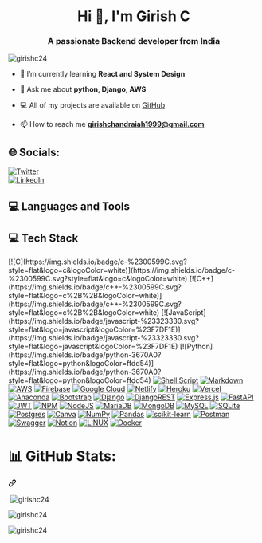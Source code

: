 <h1 align="center">Hi 👋, I'm Girish C</h1>
<h3 align="center">A passionate Backend developer from India</h3>

<p align="left"> <img src="https://komarev.com/ghpvc/?username=girishc24&label=Profile%20views&color=0e75b6&style=flat" alt="girishc24" /> </p>

- 🌱 I’m currently learning **React and System Design**

- 💬 Ask me about **python, Django, AWS**
  
- 💻 All of my projects are available on <a href="https://github.com/girishc24">GitHub</a>

- 📫 How to reach me **girishchandraiah1999@gmail.com**

## 🌐 Socials:

[![Twitter](https://img.shields.io/badge/Twitter-%231DA1F2.svg?logo=Twitter&logoColor=white)](https://x.com/girish_c24)  
[![LinkedIn](https://img.shields.io/badge/LinkedIn-%230077B5.svg?logo=linkedin&logoColor=white)](https://www.linkedin.com/in/girish-chandraiah/)


## 💻 Languages and Tools
## 💻 Tech Stack
<p dir="auto">[![C](https://img.shields.io/badge/c-%2300599C.svg?style=flat&logo=c&logoColor=white)](https://img.shields.io/badge/c-%2300599C.svg?style=flat&logo=c&logoColor=white) 
[![C++](https://img.shields.io/badge/c++-%2300599C.svg?style=flat&logo=c%2B%2B&logoColor=white)](https://img.shields.io/badge/c++-%2300599C.svg?style=flat&logo=c%2B%2B&logoColor=white)
[![JavaScript](https://img.shields.io/badge/javascript-%23323330.svg?style=flat&logo=javascript&logoColor=%23F7DF1E)](https://img.shields.io/badge/javascript-%23323330.svg?style=flat&logo=javascript&logoColor=%23F7DF1E) 
[![Python](https://img.shields.io/badge/python-3670A0?style=flat&logo=python&logoColor=ffdd54)](https://img.shields.io/badge/python-3670A0?style=flat&logo=python&logoColor=ffdd54)
 <a target="_blank" rel="noopener noreferrer nofollow" href="https://camo.githubusercontent.com/178fbc3d7ad15359c6214d3d259c38afc4dcfd382313b0bc6a7522bf42e88b21/68747470733a2f2f696d672e736869656c64732e696f2f62616467652f7368656c6c5f7363726970742d2532333132313031312e7376673f7374796c653d666c6174266c6f676f3d676e752d62617368266c6f676f436f6c6f723d7768697465"><img src="https://camo.githubusercontent.com/178fbc3d7ad15359c6214d3d259c38afc4dcfd382313b0bc6a7522bf42e88b21/68747470733a2f2f696d672e736869656c64732e696f2f62616467652f7368656c6c5f7363726970742d2532333132313031312e7376673f7374796c653d666c6174266c6f676f3d676e752d62617368266c6f676f436f6c6f723d7768697465" alt="Shell Script" data-canonical-src="https://img.shields.io/badge/shell_script-%23121011.svg?style=flat&amp;logo=gnu-bash&amp;logoColor=white" style="max-width: 100%;"></a> <a target="_blank" rel="noopener noreferrer nofollow" href="https://camo.githubusercontent.com/c1392b5600599a3bf88783b1c93abde9fe63e5e70b6fd8e1052e0583ef404b0d/68747470733a2f2f696d672e736869656c64732e696f2f62616467652f6d61726b646f776e2d2532333030303030302e7376673f7374796c653d666c6174266c6f676f3d6d61726b646f776e266c6f676f436f6c6f723d7768697465"><img src="https://camo.githubusercontent.com/c1392b5600599a3bf88783b1c93abde9fe63e5e70b6fd8e1052e0583ef404b0d/68747470733a2f2f696d672e736869656c64732e696f2f62616467652f6d61726b646f776e2d2532333030303030302e7376673f7374796c653d666c6174266c6f676f3d6d61726b646f776e266c6f676f436f6c6f723d7768697465" alt="Markdown" data-canonical-src="https://img.shields.io/badge/markdown-%23000000.svg?style=flat&amp;logo=markdown&amp;logoColor=white" style="max-width: 100%;"></a> <a target="_blank" rel="noopener noreferrer nofollow" href="https://camo.githubusercontent.com/3468e96cf454345017cd54ec1c1caedf5ff201e0de86c63a88d3ada91b23a49a/68747470733a2f2f696d672e736869656c64732e696f2f62616467652f4157532d2532334646393930302e7376673f7374796c653d666c6174266c6f676f3d616d617a6f6e2d617773266c6f676f436f6c6f723d7768697465"><img src="https://camo.githubusercontent.com/3468e96cf454345017cd54ec1c1caedf5ff201e0de86c63a88d3ada91b23a49a/68747470733a2f2f696d672e736869656c64732e696f2f62616467652f4157532d2532334646393930302e7376673f7374796c653d666c6174266c6f676f3d616d617a6f6e2d617773266c6f676f436f6c6f723d7768697465" alt="AWS" data-canonical-src="https://img.shields.io/badge/AWS-%23FF9900.svg?style=flat&amp;logo=amazon-aws&amp;logoColor=white" style="max-width: 100%;"></a> <a target="_blank" rel="noopener noreferrer nofollow" href="https://camo.githubusercontent.com/3078316f11eaaad6e6625dca447ef58dc9b33ed6592485eb685b03079857c3b3/68747470733a2f2f696d672e736869656c64732e696f2f62616467652f66697265626173652d2532333033394245352e7376673f7374796c653d666c6174266c6f676f3d6669726562617365"><img src="https://camo.githubusercontent.com/3078316f11eaaad6e6625dca447ef58dc9b33ed6592485eb685b03079857c3b3/68747470733a2f2f696d672e736869656c64732e696f2f62616467652f66697265626173652d2532333033394245352e7376673f7374796c653d666c6174266c6f676f3d6669726562617365" alt="Firebase" data-canonical-src="https://img.shields.io/badge/firebase-%23039BE5.svg?style=flat&amp;logo=firebase" style="max-width: 100%;"></a> <a target="_blank" rel="noopener noreferrer nofollow" href="https://camo.githubusercontent.com/a9c77b848bd3aa11f162c8cf5b9fe79eb785ad379a3b598f2cee4639d186bef3/68747470733a2f2f696d672e736869656c64732e696f2f62616467652f476f6f676c65253230436c6f75642d2532333432383546342e7376673f7374796c653d666c6174266c6f676f3d676f6f676c652d636c6f7564266c6f676f436f6c6f723d7768697465"><img src="https://camo.githubusercontent.com/a9c77b848bd3aa11f162c8cf5b9fe79eb785ad379a3b598f2cee4639d186bef3/68747470733a2f2f696d672e736869656c64732e696f2f62616467652f476f6f676c65253230436c6f75642d2532333432383546342e7376673f7374796c653d666c6174266c6f676f3d676f6f676c652d636c6f7564266c6f676f436f6c6f723d7768697465" alt="Google Cloud" data-canonical-src="https://img.shields.io/badge/Google%20Cloud-%234285F4.svg?style=flat&amp;logo=google-cloud&amp;logoColor=white" style="max-width: 100%;"></a> <a target="_blank" rel="noopener noreferrer nofollow" href="https://camo.githubusercontent.com/e050c90cae105901c25ea275dc1e77d1bfb0b4c93f9b6479081fa11c6f01611e/68747470733a2f2f696d672e736869656c64732e696f2f62616467652f6e65746c6966792d2532333030303030302e7376673f7374796c653d666c6174266c6f676f3d6e65746c696679266c6f676f436f6c6f723d23303043374237"><img src="https://camo.githubusercontent.com/e050c90cae105901c25ea275dc1e77d1bfb0b4c93f9b6479081fa11c6f01611e/68747470733a2f2f696d672e736869656c64732e696f2f62616467652f6e65746c6966792d2532333030303030302e7376673f7374796c653d666c6174266c6f676f3d6e65746c696679266c6f676f436f6c6f723d23303043374237" alt="Netlify" data-canonical-src="https://img.shields.io/badge/netlify-%23000000.svg?style=flat&amp;logo=netlify&amp;logoColor=#00C7B7" style="max-width: 100%;"></a> <a target="_blank" rel="noopener noreferrer nofollow" href="https://camo.githubusercontent.com/d9ab822dfe9f4e920beed91ffdb695a5eaf15b3a0278a392d82b5567e0a5b14e/68747470733a2f2f696d672e736869656c64732e696f2f62616467652f6865726f6b752d2532333433303039382e7376673f7374796c653d666c6174266c6f676f3d6865726f6b75266c6f676f436f6c6f723d7768697465"><img src="https://camo.githubusercontent.com/d9ab822dfe9f4e920beed91ffdb695a5eaf15b3a0278a392d82b5567e0a5b14e/68747470733a2f2f696d672e736869656c64732e696f2f62616467652f6865726f6b752d2532333433303039382e7376673f7374796c653d666c6174266c6f676f3d6865726f6b75266c6f676f436f6c6f723d7768697465" alt="Heroku" data-canonical-src="https://img.shields.io/badge/heroku-%23430098.svg?style=flat&amp;logo=heroku&amp;logoColor=white" style="max-width: 100%;"></a> <a target="_blank" rel="noopener noreferrer nofollow" href="https://camo.githubusercontent.com/551995ab1bec9d8c9465172a30438d71c0767b5ff1f2f0280b910b15ed01e240/68747470733a2f2f696d672e736869656c64732e696f2f62616467652f76657263656c2d2532333030303030302e7376673f7374796c653d666c6174266c6f676f3d76657263656c266c6f676f436f6c6f723d7768697465"><img src="https://camo.githubusercontent.com/551995ab1bec9d8c9465172a30438d71c0767b5ff1f2f0280b910b15ed01e240/68747470733a2f2f696d672e736869656c64732e696f2f62616467652f76657263656c2d2532333030303030302e7376673f7374796c653d666c6174266c6f676f3d76657263656c266c6f676f436f6c6f723d7768697465" alt="Vercel" data-canonical-src="https://img.shields.io/badge/vercel-%23000000.svg?style=flat&amp;logo=vercel&amp;logoColor=white" style="max-width: 100%;"></a> <a target="_blank" rel="noopener noreferrer nofollow" href="https://camo.githubusercontent.com/a8f665202658a4060fd10d4870cdf65d99f083c7f8970ed4afd23adecf241fac/68747470733a2f2f696d672e736869656c64732e696f2f62616467652f416e61636f6e64612d2532333434413833332e7376673f7374796c653d666c6174266c6f676f3d616e61636f6e6461266c6f676f436f6c6f723d7768697465"><img src="https://camo.githubusercontent.com/a8f665202658a4060fd10d4870cdf65d99f083c7f8970ed4afd23adecf241fac/68747470733a2f2f696d672e736869656c64732e696f2f62616467652f416e61636f6e64612d2532333434413833332e7376673f7374796c653d666c6174266c6f676f3d616e61636f6e6461266c6f676f436f6c6f723d7768697465" alt="Anaconda" data-canonical-src="https://img.shields.io/badge/Anaconda-%2344A833.svg?style=flat&amp;logo=anaconda&amp;logoColor=white" style="max-width: 100%;"></a> <a target="_blank" rel="noopener noreferrer nofollow" href="https://camo.githubusercontent.com/790162e080febb2e9a18d0da655fba2c0331af7e80200c37d256540837af2aa8/68747470733a2f2f696d672e736869656c64732e696f2f62616467652f626f6f7473747261702d2532333536334437432e7376673f7374796c653d666c6174266c6f676f3d626f6f747374726170266c6f676f436f6c6f723d7768697465"><img src="https://camo.githubusercontent.com/790162e080febb2e9a18d0da655fba2c0331af7e80200c37d256540837af2aa8/68747470733a2f2f696d672e736869656c64732e696f2f62616467652f626f6f7473747261702d2532333536334437432e7376673f7374796c653d666c6174266c6f676f3d626f6f747374726170266c6f676f436f6c6f723d7768697465" alt="Bootstrap" data-canonical-src="https://img.shields.io/badge/bootstrap-%23563D7C.svg?style=flat&amp;logo=bootstrap&amp;logoColor=white" style="max-width: 100%;"></a> <a target="_blank" rel="noopener noreferrer nofollow" href="https://camo.githubusercontent.com/8889b44475b9f44e4498be6688879bc76701c110d45bfcee509d25714e519c29/68747470733a2f2f696d672e736869656c64732e696f2f62616467652f646a616e676f2d2532333039324532302e7376673f7374796c653d666c6174266c6f676f3d646a616e676f266c6f676f436f6c6f723d7768697465"><img src="https://camo.githubusercontent.com/8889b44475b9f44e4498be6688879bc76701c110d45bfcee509d25714e519c29/68747470733a2f2f696d672e736869656c64732e696f2f62616467652f646a616e676f2d2532333039324532302e7376673f7374796c653d666c6174266c6f676f3d646a616e676f266c6f676f436f6c6f723d7768697465" alt="Django" data-canonical-src="https://img.shields.io/badge/django-%23092E20.svg?style=flat&amp;logo=django&amp;logoColor=white" style="max-width: 100%;"></a> <a target="_blank" rel="noopener noreferrer nofollow" href="https://camo.githubusercontent.com/5a066b4cceeda4344b5765d6d4273dd5ab5dd6c2fb8c588a8e2a424fb33127d9/68747470733a2f2f696d672e736869656c64732e696f2f62616467652f444a414e474f2d524553542d6666313730393f7374796c653d666c6174266c6f676f3d646a616e676f266c6f676f436f6c6f723d776869746526636f6c6f723d666631373039266c6162656c436f6c6f723d67726179"><img src="https://camo.githubusercontent.com/5a066b4cceeda4344b5765d6d4273dd5ab5dd6c2fb8c588a8e2a424fb33127d9/68747470733a2f2f696d672e736869656c64732e696f2f62616467652f444a414e474f2d524553542d6666313730393f7374796c653d666c6174266c6f676f3d646a616e676f266c6f676f436f6c6f723d776869746526636f6c6f723d666631373039266c6162656c436f6c6f723d67726179" alt="DjangoREST" data-canonical-src="https://img.shields.io/badge/DJANGO-REST-ff1709?style=flat&amp;logo=django&amp;logoColor=white&amp;color=ff1709&amp;labelColor=gray" style="max-width: 100%;"></a> <a target="_blank" rel="noopener noreferrer nofollow" href="https://camo.githubusercontent.com/af863f98dba421e0d8c5f1f66002d35c89e45649aa822e5ccd110b652293681a/68747470733a2f2f696d672e736869656c64732e696f2f62616467652f657870726573732e6a732d2532333430346435392e7376673f7374796c653d666c6174266c6f676f3d65787072657373266c6f676f436f6c6f723d253233363144414642"><img src="https://camo.githubusercontent.com/af863f98dba421e0d8c5f1f66002d35c89e45649aa822e5ccd110b652293681a/68747470733a2f2f696d672e736869656c64732e696f2f62616467652f657870726573732e6a732d2532333430346435392e7376673f7374796c653d666c6174266c6f676f3d65787072657373266c6f676f436f6c6f723d253233363144414642" alt="Express.js" data-canonical-src="https://img.shields.io/badge/express.js-%23404d59.svg?style=flat&amp;logo=express&amp;logoColor=%2361DAFB" style="max-width: 100%;"></a> <a target="_blank" rel="noopener noreferrer nofollow" href="https://camo.githubusercontent.com/af253f1911571ba838b63a5691e625e5c6bb9906461f15344f85112af74814eb/68747470733a2f2f696d672e736869656c64732e696f2f62616467652f466173744150492d3030353537313f7374796c653d666c6174266c6f676f3d66617374617069"><img src="https://camo.githubusercontent.com/af253f1911571ba838b63a5691e625e5c6bb9906461f15344f85112af74814eb/68747470733a2f2f696d672e736869656c64732e696f2f62616467652f466173744150492d3030353537313f7374796c653d666c6174266c6f676f3d66617374617069" alt="FastAPI" data-canonical-src="https://img.shields.io/badge/FastAPI-005571?style=flat&amp;logo=fastapi" style="max-width: 100%;"></a> <a target="_blank" rel="noopener noreferrer nofollow" href="https://camo.githubusercontent.com/1194c4e094600239d6f90ebb6914b784518d6e76356bb77aab72568d6201a151/68747470733a2f2f696d672e736869656c64732e696f2f62616467652f4a57542d626c61636b3f7374796c653d666c6174266c6f676f3d4a534f4e253230776562253230746f6b656e73"><img src="https://camo.githubusercontent.com/1194c4e094600239d6f90ebb6914b784518d6e76356bb77aab72568d6201a151/68747470733a2f2f696d672e736869656c64732e696f2f62616467652f4a57542d626c61636b3f7374796c653d666c6174266c6f676f3d4a534f4e253230776562253230746f6b656e73" alt="JWT" data-canonical-src="https://img.shields.io/badge/JWT-black?style=flat&amp;logo=JSON%20web%20tokens" style="max-width: 100%;"></a> <a target="_blank" rel="noopener noreferrer nofollow" href="https://camo.githubusercontent.com/9e43d10110ff7ea94db8090d3b8ed6683d3aea7d24c47f7c0b75eccf1634a256/68747470733a2f2f696d672e736869656c64732e696f2f62616467652f4e504d2d2532333030303030302e7376673f7374796c653d666c6174266c6f676f3d6e706d266c6f676f436f6c6f723d7768697465"><img src="https://camo.githubusercontent.com/9e43d10110ff7ea94db8090d3b8ed6683d3aea7d24c47f7c0b75eccf1634a256/68747470733a2f2f696d672e736869656c64732e696f2f62616467652f4e504d2d2532333030303030302e7376673f7374796c653d666c6174266c6f676f3d6e706d266c6f676f436f6c6f723d7768697465" alt="NPM" data-canonical-src="https://img.shields.io/badge/NPM-%23000000.svg?style=flat&amp;logo=npm&amp;logoColor=white" style="max-width: 100%;"></a> <a target="_blank" rel="noopener noreferrer nofollow" href="https://camo.githubusercontent.com/da9243b5e86fdbd756d612ac20e03db3b8b059472d4cf92cdf8b31d8f4d3ff9d/68747470733a2f2f696d672e736869656c64732e696f2f62616467652f6e6f64652e6a732d3644413535463f7374796c653d666c6174266c6f676f3d6e6f64652e6a73266c6f676f436f6c6f723d7768697465"><img src="https://camo.githubusercontent.com/da9243b5e86fdbd756d612ac20e03db3b8b059472d4cf92cdf8b31d8f4d3ff9d/68747470733a2f2f696d672e736869656c64732e696f2f62616467652f6e6f64652e6a732d3644413535463f7374796c653d666c6174266c6f676f3d6e6f64652e6a73266c6f676f436f6c6f723d7768697465" alt="NodeJS" data-canonical-src="https://img.shields.io/badge/node.js-6DA55F?style=flat&amp;logo=node.js&amp;logoColor=white" style="max-width: 100%;"></a>  <a target="_blank" rel="noopener noreferrer nofollow" href="https://camo.githubusercontent.com/02ecd824c562954c0b930c64e1eb9319f6560d53842fb643d79398572a26c2a1/68747470733a2f2f696d672e736869656c64732e696f2f62616467652f4d6172696144422d3030333534353f7374796c653d666c6174266c6f676f3d6d617269616462266c6f676f436f6c6f723d7768697465"><img src="https://camo.githubusercontent.com/02ecd824c562954c0b930c64e1eb9319f6560d53842fb643d79398572a26c2a1/68747470733a2f2f696d672e736869656c64732e696f2f62616467652f4d6172696144422d3030333534353f7374796c653d666c6174266c6f676f3d6d617269616462266c6f676f436f6c6f723d7768697465" alt="MariaDB" data-canonical-src="https://img.shields.io/badge/MariaDB-003545?style=flat&amp;logo=mariadb&amp;logoColor=white" style="max-width: 100%;"></a> <a target="_blank" rel="noopener noreferrer nofollow" href="https://camo.githubusercontent.com/bcd43c76cd891fa599bc5884ae2b42f8eeafc6a97ad5ca68b877cbd4014a8e1f/68747470733a2f2f696d672e736869656c64732e696f2f62616467652f4d6f6e676f44422d2532333465613934622e7376673f7374796c653d666c6174266c6f676f3d6d6f6e676f6462266c6f676f436f6c6f723d7768697465"><img src="https://camo.githubusercontent.com/bcd43c76cd891fa599bc5884ae2b42f8eeafc6a97ad5ca68b877cbd4014a8e1f/68747470733a2f2f696d672e736869656c64732e696f2f62616467652f4d6f6e676f44422d2532333465613934622e7376673f7374796c653d666c6174266c6f676f3d6d6f6e676f6462266c6f676f436f6c6f723d7768697465" alt="MongoDB" data-canonical-src="https://img.shields.io/badge/MongoDB-%234ea94b.svg?style=flat&amp;logo=mongodb&amp;logoColor=white" style="max-width: 100%;"></a> <a target="_blank" rel="noopener noreferrer nofollow" href="https://camo.githubusercontent.com/34eb17e51da159d4774ce45f539aed1e55efcf34391b969a77ca9e3a7ad98f21/68747470733a2f2f696d672e736869656c64732e696f2f62616467652f6d7973716c2d2532333030662e7376673f7374796c653d666c6174266c6f676f3d6d7973716c266c6f676f436f6c6f723d7768697465"><img src="https://camo.githubusercontent.com/34eb17e51da159d4774ce45f539aed1e55efcf34391b969a77ca9e3a7ad98f21/68747470733a2f2f696d672e736869656c64732e696f2f62616467652f6d7973716c2d2532333030662e7376673f7374796c653d666c6174266c6f676f3d6d7973716c266c6f676f436f6c6f723d7768697465" alt="MySQL" data-canonical-src="https://img.shields.io/badge/mysql-%2300f.svg?style=flat&amp;logo=mysql&amp;logoColor=white" style="max-width: 100%;"></a> <a target="_blank" rel="noopener noreferrer nofollow" href="https://camo.githubusercontent.com/a2b52c7b211e82059b24a6cc4efe971b195a41f379c957fab16ddcff34136cdf/68747470733a2f2f696d672e736869656c64732e696f2f62616467652f73716c6974652d2532333037343035652e7376673f7374796c653d666c6174266c6f676f3d73716c697465266c6f676f436f6c6f723d7768697465"><img src="https://camo.githubusercontent.com/a2b52c7b211e82059b24a6cc4efe971b195a41f379c957fab16ddcff34136cdf/68747470733a2f2f696d672e736869656c64732e696f2f62616467652f73716c6974652d2532333037343035652e7376673f7374796c653d666c6174266c6f676f3d73716c697465266c6f676f436f6c6f723d7768697465" alt="SQLite" data-canonical-src="https://img.shields.io/badge/sqlite-%2307405e.svg?style=flat&amp;logo=sqlite&amp;logoColor=white" style="max-width: 100%;"></a> <a target="_blank" rel="noopener noreferrer nofollow" href="https://camo.githubusercontent.com/0d61feebd8b85913f88aee469db5f3214124d20211060e1fae7e2a904a542529/68747470733a2f2f696d672e736869656c64732e696f2f62616467652f706f7374677265732d2532333331363139322e7376673f7374796c653d666c6174266c6f676f3d706f737467726573716c266c6f676f436f6c6f723d7768697465"><img src="https://camo.githubusercontent.com/0d61feebd8b85913f88aee469db5f3214124d20211060e1fae7e2a904a542529/68747470733a2f2f696d672e736869656c64732e696f2f62616467652f706f7374677265732d2532333331363139322e7376673f7374796c653d666c6174266c6f676f3d706f737467726573716c266c6f676f436f6c6f723d7768697465" alt="Postgres" data-canonical-src="https://img.shields.io/badge/postgres-%23316192.svg?style=flat&amp;logo=postgresql&amp;logoColor=white" style="max-width: 100%;"></a> <a target="_blank" rel="noopener noreferrer nofollow" href="https://camo.githubusercontent.com/a4ce9cbbabf2a0e6c9c113944478edcd06be1967491fb5d9a0d91fbede64df2a/68747470733a2f2f696d672e736869656c64732e696f2f62616467652f43616e76612d2532333030433443432e7376673f7374796c653d666c6174266c6f676f3d43616e7661266c6f676f436f6c6f723d7768697465"><img src="https://camo.githubusercontent.com/a4ce9cbbabf2a0e6c9c113944478edcd06be1967491fb5d9a0d91fbede64df2a/68747470733a2f2f696d672e736869656c64732e696f2f62616467652f43616e76612d2532333030433443432e7376673f7374796c653d666c6174266c6f676f3d43616e7661266c6f676f436f6c6f723d7768697465" alt="Canva" data-canonical-src="https://img.shields.io/badge/Canva-%2300C4CC.svg?style=flat&amp;logo=Canva&amp;logoColor=white" style="max-width: 100%;"></a> 	 <a target="_blank" rel="noopener noreferrer nofollow" href="https://camo.githubusercontent.com/70ed3ee030fdb1c88399e781cf77845b91a56a1a6ff65458248ae929c9c522b7/68747470733a2f2f696d672e736869656c64732e696f2f62616467652f6e756d70792d2532333031333234332e7376673f7374796c653d666c6174266c6f676f3d6e756d7079266c6f676f436f6c6f723d7768697465"><img src="https://camo.githubusercontent.com/70ed3ee030fdb1c88399e781cf77845b91a56a1a6ff65458248ae929c9c522b7/68747470733a2f2f696d672e736869656c64732e696f2f62616467652f6e756d70792d2532333031333234332e7376673f7374796c653d666c6174266c6f676f3d6e756d7079266c6f676f436f6c6f723d7768697465" alt="NumPy" data-canonical-src="https://img.shields.io/badge/numpy-%23013243.svg?style=flat&amp;logo=numpy&amp;logoColor=white" style="max-width: 100%;"></a> <a target="_blank" rel="noopener noreferrer nofollow" href="https://camo.githubusercontent.com/8d2ad1252ca71696debadcb97a001ae00385e04a9b6df574bce1e8dc0d31e459/68747470733a2f2f696d672e736869656c64732e696f2f62616467652f70616e6461732d2532333135303435382e7376673f7374796c653d666c6174266c6f676f3d70616e646173266c6f676f436f6c6f723d7768697465"><img src="https://camo.githubusercontent.com/8d2ad1252ca71696debadcb97a001ae00385e04a9b6df574bce1e8dc0d31e459/68747470733a2f2f696d672e736869656c64732e696f2f62616467652f70616e6461732d2532333135303435382e7376673f7374796c653d666c6174266c6f676f3d70616e646173266c6f676f436f6c6f723d7768697465" alt="Pandas" data-canonical-src="https://img.shields.io/badge/pandas-%23150458.svg?style=flat&amp;logo=pandas&amp;logoColor=white" style="max-width: 100%;"></a> <a target="_blank" rel="noopener noreferrer nofollow" href="https://camo.githubusercontent.com/505ad7194e467d8a9d5e1707bb91c69c81307146c4aaf5dc08dd9a45146163a5/68747470733a2f2f696d672e736869656c64732e696f2f62616467652f7363696b69742d2d6c6561726e2d2532334637393331452e7376673f7374796c653d666c6174266c6f676f3d7363696b69742d6c6561726e266c6f676f436f6c6f723d7768697465"><img src="https://camo.githubusercontent.com/505ad7194e467d8a9d5e1707bb91c69c81307146c4aaf5dc08dd9a45146163a5/68747470733a2f2f696d672e736869656c64732e696f2f62616467652f7363696b69742d2d6c6561726e2d2532334637393331452e7376673f7374796c653d666c6174266c6f676f3d7363696b69742d6c6561726e266c6f676f436f6c6f723d7768697465" alt="scikit-learn" data-canonical-src="https://img.shields.io/badge/scikit--learn-%23F7931E.svg?style=flat&amp;logo=scikit-learn&amp;logoColor=white" style="max-width: 100%;"></a> <a target="_blank" rel="noopener noreferrer nofollow" href="https://camo.githubusercontent.com/020b68afe9ee41b66182647588f208b4cb86290b8a0572d6dd869875c7abdb83/68747470733a2f2f696d672e736869656c64732e696f2f62616467652f506f73746d616e2d4646364333373f7374796c653d666c6174266c6f676f3d706f73746d616e266c6f676f436f6c6f723d7768697465"><img src="https://camo.githubusercontent.com/020b68afe9ee41b66182647588f208b4cb86290b8a0572d6dd869875c7abdb83/68747470733a2f2f696d672e736869656c64732e696f2f62616467652f506f73746d616e2d4646364333373f7374796c653d666c6174266c6f676f3d706f73746d616e266c6f676f436f6c6f723d7768697465" alt="Postman" data-canonical-src="https://img.shields.io/badge/Postman-FF6C37?style=flat&amp;logo=postman&amp;logoColor=white" style="max-width: 100%;"></a>  <a target="_blank" rel="noopener noreferrer nofollow" href="https://camo.githubusercontent.com/17c2ba0801a9cb7044f0dfd2b03ad5fd50d1563be6ddda0f558e0ba84ce29080/68747470733a2f2f696d672e736869656c64732e696f2f62616467652f2d537761676765722d253233436c6f6a7572653f7374796c653d666c6174266c6f676f3d73776167676572266c6f676f436f6c6f723d7768697465"><img src="https://camo.githubusercontent.com/17c2ba0801a9cb7044f0dfd2b03ad5fd50d1563be6ddda0f558e0ba84ce29080/68747470733a2f2f696d672e736869656c64732e696f2f62616467652f2d537761676765722d253233436c6f6a7572653f7374796c653d666c6174266c6f676f3d73776167676572266c6f676f436f6c6f723d7768697465" alt="Swagger" data-canonical-src="https://img.shields.io/badge/-Swagger-%23Clojure?style=flat&amp;logo=swagger&amp;logoColor=white" style="max-width: 100%;"></a> <a target="_blank" rel="noopener noreferrer nofollow" href="https://camo.githubusercontent.com/f22d7a35c9457c67c26f8aa97ed982fe1ab1dcbc198b895d46e76e89805ad5a4/68747470733a2f2f696d672e736869656c64732e696f2f62616467652f4e6f74696f6e2d2532333030303030302e7376673f7374796c653d666c6174266c6f676f3d6e6f74696f6e266c6f676f436f6c6f723d7768697465"><img src="https://camo.githubusercontent.com/f22d7a35c9457c67c26f8aa97ed982fe1ab1dcbc198b895d46e76e89805ad5a4/68747470733a2f2f696d672e736869656c64732e696f2f62616467652f4e6f74696f6e2d2532333030303030302e7376673f7374796c653d666c6174266c6f676f3d6e6f74696f6e266c6f676f436f6c6f723d7768697465" alt="Notion" data-canonical-src="https://img.shields.io/badge/Notion-%23000000.svg?style=flat&amp;logo=notion&amp;logoColor=white" style="max-width: 100%;"></a> <a target="_blank" rel="noopener noreferrer nofollow" href="https://camo.githubusercontent.com/3c91f541377292e939ee528e1d00bf150d64790105108c0f21171de5ef02344c/68747470733a2f2f696d672e736869656c64732e696f2f62616467652f4c696e75782d4643433632343f7374796c653d666c6174266c6f676f3d6c696e7578266c6f676f436f6c6f723d626c61636b"><img src="https://camo.githubusercontent.com/3c91f541377292e939ee528e1d00bf150d64790105108c0f21171de5ef02344c/68747470733a2f2f696d672e736869656c64732e696f2f62616467652f4c696e75782d4643433632343f7374796c653d666c6174266c6f676f3d6c696e7578266c6f676f436f6c6f723d626c61636b" alt="LINUX" data-canonical-src="https://img.shields.io/badge/Linux-FCC624?style=flat&amp;logo=linux&amp;logoColor=black" style="max-width: 100%;"></a>  <a target="_blank" rel="noopener noreferrer nofollow" href="https://camo.githubusercontent.com/4458676040b5ca46841257eb80ae16710b29c6a139f5a5b4757267897b0c367f/68747470733a2f2f696d672e736869656c64732e696f2f62616467652f646f636b65722d2532333064623765642e7376673f7374796c653d666c6174266c6f676f3d646f636b6572266c6f676f436f6c6f723d7768697465"><img src="https://camo.githubusercontent.com/4458676040b5ca46841257eb80ae16710b29c6a139f5a5b4757267897b0c367f/68747470733a2f2f696d672e736869656c64732e696f2f62616467652f646f636b65722d2532333064623765642e7376673f7374796c653d666c6174266c6f676f3d646f636b6572266c6f676f436f6c6f723d7768697465" alt="Docker" data-canonical-src="https://img.shields.io/badge/docker-%230db7ed.svg?style=flat&amp;logo=docker&amp;logoColor=white" style="max-width: 100%;"></a></p>

<div class="markdown-heading" dir="auto"><h1 class="heading-element" dir="auto">📊 GitHub Stats:</h1><a id="user-content--github-stats" class="anchor" aria-label="Permalink: 📊 GitHub Stats:" href="#-github-stats"><svg class="octicon octicon-link" viewBox="0 0 16 16" version="1.1" width="16" height="16" aria-hidden="true"><path d="m7.775 3.275 1.25-1.25a3.5 3.5 0 1 1 4.95 4.95l-2.5 2.5a3.5 3.5 0 0 1-4.95 0 .751.751 0 0 1 .018-1.042.751.751 0 0 1 1.042-.018 1.998 1.998 0 0 0 2.83 0l2.5-2.5a2.002 2.002 0 0 0-2.83-2.83l-1.25 1.25a.751.751 0 0 1-1.042-.018.751.751 0 0 1-.018-1.042Zm-4.69 9.64a1.998 1.998 0 0 0 2.83 0l1.25-1.25a.751.751 0 0 1 1.042.018.751.751 0 0 1 .018 1.042l-1.25 1.25a3.5 3.5 0 1 1-4.95-4.95l2.5-2.5a3.5 3.5 0 0 1 4.95 0 .751.751 0 0 1-.018 1.042.751.751 0 0 1-1.042.018 1.998 1.998 0 0 0-2.83 0l-2.5 2.5a1.998 1.998 0 0 0 0 2.83Z"></path></svg></a></div>

<p>&nbsp;<img align="center" src="https://github-readme-stats.vercel.app/api?username=girishc24&show_icons=true&locale=en" alt="girishc24" /></p>

<p><img align="center" src="https://github-readme-streak-stats.herokuapp.com/?user=girishc24&" alt="girishc24" /></p>

<p><img align="left" src="https://github-readme-stats.vercel.app/api/top-langs?username=girishc24&show_icons=true&locale=en&layout=compact" alt="girishc24" /></p>


